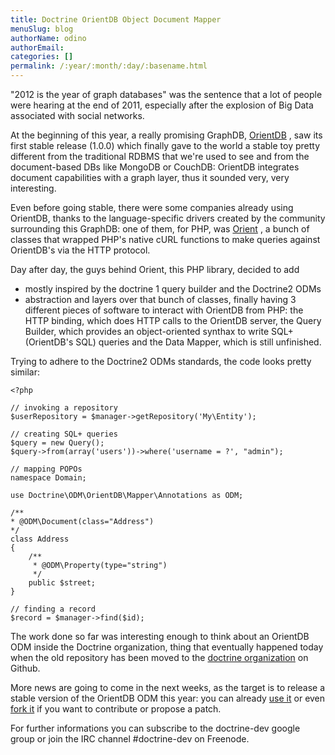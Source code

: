 ```yaml
---
title: Doctrine OrientDB Object Document Mapper
menuSlug: blog
authorName: odino 
authorEmail: 
categories: []
permalink: /:year/:month/:day/:basename.html
---
```

"2012 is the year of graph databases" was the sentence that a lot of
people were hearing at the end of 2011, especially after the explosion
of Big Data associated with social networks.

At the beginning of this year, a really promising GraphDB,
[OrientDB](http://orientdb.org) , saw its first stable release (1.0.0)
which finally gave to the world a stable toy pretty different from the
traditional RDBMS that we're used to see and from the document-based DBs
like MongoDB or CouchDB: OrientDB integrates document capabilities with
a graph layer, thus it sounded very, very interesting.

Even before going stable, there were some companies already using
OrientDB, thanks to the language-specific drivers created by the
community surrounding this GraphDB: one of them, for PHP, was
[Orient](http://github.com/congow/Orient) , a bunch of classes that
wrapped PHP's native cURL functions to make queries against OrientDB's
via the HTTP protocol.

Day after day, the guys behind Orient, this PHP library, decided to add
- mostly inspired by the doctrine 1 query builder and the Doctrine2 ODMs
- abstraction and layers over that bunch of classes, finally having 3
different pieces of software to interact with OrientDB from PHP: the
HTTP binding, which does HTTP calls to the OrientDB server, the Query
Builder, which provides an object-oriented synthax to write SQL+
(OrientDB's SQL) queries and the Data Mapper, which is still unfinished.

Trying to adhere to the Doctrine2 ODMs standards, the code looks pretty
similar:

~~~~ {.sourceCode .php}
<?php

// invoking a repository
$userRepository = $manager->getRepository('My\Entity');

// creating SQL+ queries
$query = new Query();
$query->from(array('users'))->where('username = ?', "admin");

// mapping POPOs
namespace Domain;

use Doctrine\ODM\OrientDB\Mapper\Annotations as ODM;

/**
* @ODM\Document(class="Address")
*/
class Address
{
    /**
     * @ODM\Property(type="string")
     */
    public $street;
}

// finding a record
$record = $manager->find($id);
~~~~

The work done so far was interesting enough to think about an OrientDB
ODM inside the Doctrine organization, thing that eventually happened
today when the old repository has been moved to the [doctrine
organization](https://github.com/doctrine/orientdb-odm) on Github.

More news are going to come in the next weeks, as the target is to
release a stable version of the OrientDB ODM this year: you can already
[use it](https://packagist.org/packages/doctrine/orientdb-odm) or even
[fork it](https://github.com/doctrine/orientdb-odm) if you want to
contribute or propose a patch.

For further informations you can subscribe to the doctrine-dev google
group or join the IRC channel \#doctrine-dev on Freenode.

